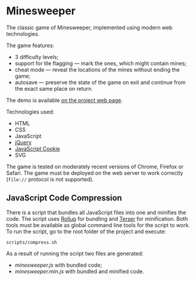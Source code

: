 # Minesweeper

The classic game of Minesweeper, implemented using modern web technologies.

The game features:

* 3 difficulty levels;
* support for tile flagging — mark the ones, which might contain mines;
* cheat mode — reveal the locations of the mines without ending the game;
* autosave — preserve the state of the game on exit and continue from the exact same place on return.

The demo is available [on the project web page](https://continuum.lv/minesweeper/).

Technologies used:

* HTML
* CSS
* JavaScript
* [jQuery](https://jquery.com)
* [JavaScript Cookie](https://github.com/js-cookie/js-cookie)
* SVG

The game is tested on moderately recent versions of Chrome, Firefox or Safari. The game must be deployed on
the web server to work correctly (`file://` protocol is not supported).

## JavaScript Code Compression

There is a script that bundles all JavaScript files into one and minifies the code. The script uses
[Rollup](https://rollupjs.org/) for bundling and [Terser](https://github.com/terser/terser) for minification.
Both tools must be available as global command line tools for the script to work. To run the script, go to the
root folder of the project and execute:

    scripts/compress.sh

As a result of running the script two files are generated:

* *minesweeper.js* with bundled code;
* *minesweeper.min.js* with bundled and minified code.
